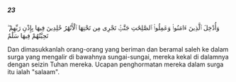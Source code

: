 ##### 23

<span class="ayah">وَأُدْخِلَ ٱلَّذِينَ ءَامَنُوا۟ وَعَمِلُوا۟ ٱلصَّٰلِحَٰتِ جَنَّٰتٍۢ تَجْرِى مِن تَحْتِهَا ٱلْأَنْهَٰرُ خَٰلِدِينَ فِيهَا بِإِذْنِ رَبِّهِمْ ۖ تَحِيَّتُهُمْ فِيهَا سَلَٰمٌ</span>

<span class="ayah_translation">Dan dimasukkanlah orang-orang yang beriman dan beramal saleh ke dalam surga yang mengalir di bawahnya sungai-sungai, mereka kekal di dalamnya dengan seizin Tuhan mereka. Ucapan penghormatan mereka dalam surga itu ialah "salaam".</span>
